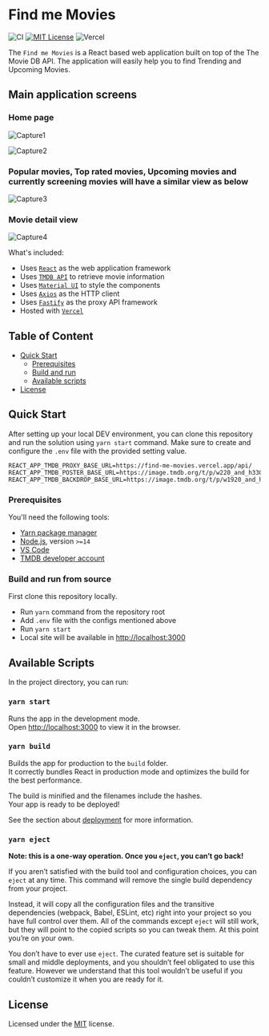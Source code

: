 # Find me Movies

![CI][ci-url]
[![MIT License][license-shield]][license-url]
![Vercel](http://therealsujitk-vercel-badge.vercel.app/?app=find-me-movies)

The `Find me Movies` is a React based web application built on top of the The Movie DB API. The application will easily help you to find Trending and Upcoming Movies. 

## Main application screens

### Home page

![Capture1](https://user-images.githubusercontent.com/32380979/118348897-e5b5f480-b56a-11eb-9682-5daf0320cbc4.PNG)

![Capture2](https://user-images.githubusercontent.com/32380979/118348902-eb133f00-b56a-11eb-8ffc-5e9b2e047525.PNG)

### Popular movies, Top rated movies, Upcoming movies and currently screening movies will have a similar view as below

![Capture3](https://user-images.githubusercontent.com/32380979/118348939-27469f80-b56b-11eb-8088-6718edb0e71a.PNG)

### Movie detail view

![Capture4](https://user-images.githubusercontent.com/32380979/118348951-3d546000-b56b-11eb-9a60-2067ba5705d1.PNG)

What's included:

- Uses [`React`](https://reactjs.org/) as the web application framework
- Uses [`TMDB API`](https://developers.themoviedb.org/3/getting-started/introduction) to retrieve movie information
- Uses [`Material UI`](https://material-ui.com/) to style the components
- Uses [`Axios`](https://www.npmjs.com/package/axios) as the HTTP client
- Uses [`Fastify`](https://www.fastify.io/) as the proxy API framework
- Hosted with [`Vercel`](https://vercel.com/)

## Table of Content

- [Quick Start](#quick-start)
  - [Prerequisites](#prerequisites)
  - [Build and run](#build-and-run-from-source)
  - [Available scripts](#available-scripts)
- [License](#license)

## Quick Start

After setting up your local DEV environment, you can clone this repository and run the solution using `yarn start` command. Make sure to create and configure the `.env` file with the provided setting value.

```
REACT_APP_TMDB_PROXY_BASE_URL=https://find-me-movies.vercel.app/api/
REACT_APP_TMDB_POSTER_BASE_URL=https://image.tmdb.org/t/p/w220_and_h330_face/
REACT_APP_TMDB_BACKDROP_BASE_URL=https://image.tmdb.org/t/p/w1920_and_h800_multi_faces/
```

### Prerequisites

You'll need the following tools:

- [Yarn package manager](https://yarnpkg.com/getting-started/install)
- [Node.js](https://nodejs.org/en/), version `>=14`
- [VS Code](https://code.visualstudio.com/)
- [TMDB developer account](https://www.themoviedb.org/signup)


### Build and run from source

First clone this repository locally.

- Run `yarn` command from the repository root
- Add `.env` file with the configs mentioned above
- Run `yarn start`
- Local site will be available in [http://localhost:3000](http://localhost:3000)

## Available Scripts

In the project directory, you can run:

### `yarn start`

Runs the app in the development mode.<br />
Open [http://localhost:3000](http://localhost:3000) to view it in the browser.

### `yarn build`

Builds the app for production to the `build` folder.<br />
It correctly bundles React in production mode and optimizes the build for the best performance.

The build is minified and the filenames include the hashes.<br />
Your app is ready to be deployed!

See the section about [deployment](https://facebook.github.io/create-react-app/docs/deployment) for more information.

### `yarn eject`

**Note: this is a one-way operation. Once you `eject`, you can’t go back!**

If you aren’t satisfied with the build tool and configuration choices, you can `eject` at any time. This command will remove the single build dependency from your project.

Instead, it will copy all the configuration files and the transitive dependencies (webpack, Babel, ESLint, etc) right into your project so you have full control over them. All of the commands except `eject` will still work, but they will point to the copied scripts so you can tweak them. At this point you’re on your own.

You don’t have to ever use `eject`. The curated feature set is suitable for small and middle deployments, and you shouldn’t feel obligated to use this feature. However we understand that this tool wouldn’t be useful if you couldn’t customize it when you are ready for it.

## License

Licensed under the [MIT](LICENSE) license.

[ci-url]: https://github.com/gayankanishka/find-me-movies/workflows/CI/badge.svg
[contributors-shield]: https://img.shields.io/badge/CONTRIBUTORS-green.svg
[contributors-url]: https://github.com/gayankanishka/find-me-movies/graphs/contributors
[forks-shield]: https://img.shields.io/badge/FORKS-blue.svg
[forks-url]: https://github.com/gayankanishka/find-me-movies/network/members
[stars-shield]: https://img.shields.io/badge/STARS-blue.svg
[stars-url]: https://github.com/gayankanishka/find-me-movies/stargazers
[issues-shield]: https://img.shields.io/badge/ISSUES-orange.svg
[issues-url]: https://github.com/gayankanishka/find-me-movies/issues
[license-shield]: https://img.shields.io/badge/License-MIT-blue.svg
[license-url]: https://github.com/gayankanishka/find-me-movies/blob/master/LICENSE

<!-- [product-screenshot]: images/screenshot.png -->
